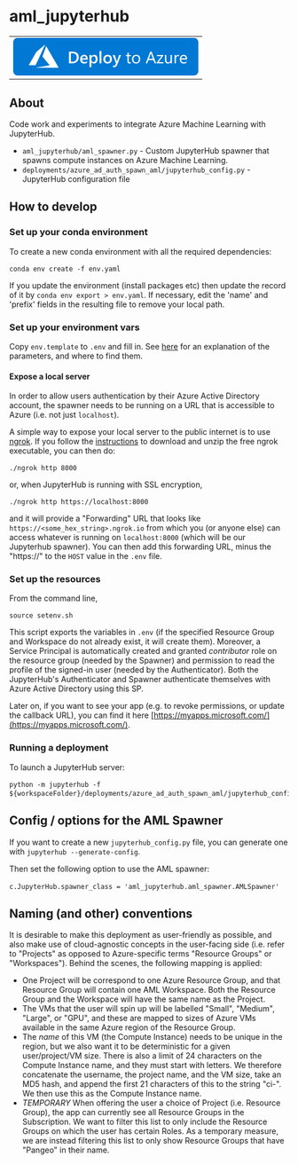# aml_jupyterhub

<table style="width:auto; margin-left:auto; margin-right:auto;">
 <tr>
 <td align='center' width='100%'>
 <a href="https://portal.azure.com/#create/Microsoft.Template/uri/https%3A%2F%2Fraw.githubusercontent.com%2Finformatics-lab%2Faml-jupyterhub%2Ffeature%2Fdeplot-to-azure-button%2Fazuredeploy.json" target="_blank">
 <img src="https://raw.githubusercontent.com/Azure/azure-quickstart-templates/master/1-CONTRIBUTION-GUIDE/images/deploytoazure.svg?sanitize=true"/>
 </td>
 </tr>
 </table>


## About

Code work and experiments to integrate Azure Machine Learning with JupyterHub.
* `aml_jupyterhub/aml_spawner.py` - Custom JupyterHub spawner that spawns compute instances on Azure Machine Learning.
* `deployments/azure_ad_auth_spawn_aml/jupyterhub_config.py` - JupyterHub configuration file

## How to develop

### Set up your conda environment
To create a new conda environment with all the required dependencies:
```
conda env create -f env.yaml
```
If you update the environment (install packages etc) then update the record of it by `conda env export > env.yaml`.
If necessary, edit the 'name' and 'prefix' fields in the resulting file to remove your local path.

### Set up your environment vars
Copy `env.template` to `.env` and fill in. See [here](environmentvars.md) for an explanation of the parameters, and where to find them.

#### Expose a local server
In order to allow users authentication by their Azure Active Directory account, the spawner needs to be running on a URL that is accessible to Azure (i.e. not just `localhost`).

A simple way to expose your local server to the public internet is to use [ngrok](https://ngrok.com/).  If you follow the [instructions](https://dashboard.ngrok.com/get-started/setup) to download and unzip the free ngrok executable, you can then do:
```
./ngrok http 8000
```
or, when JupyterHub is running with SSL encryption,
```
./ngrok http https://localhost:8000
```
and it will provide a "Forwarding" URL that looks like `https://<some_hex_string>.ngrok.io` from which you (or anyone else) can access whatever is running on `localhost:8000` (which will be our Jupyterhub spawner).
You can then add this forwarding URL, minus the "https://" to the `HOST` value in the `.env` file.

### Set up the resources
From the command line,
```
source setenv.sh
```
This script exports the variables in `.env` (if the specified Resource Group and Workspace do not already exist, it will create them). Moreover, a Service Principal is automatically created and granted *contributor* role on the resource group (needed by the Spawner) and permission to read the profile of the signed-in user (needed by the Authenticator). Both the JupyterHub's Authenticator and Spawner authenticate themselves with Azure Active Directory using this SP.

Later on, if you want to see your app (e.g. to revoke permissions, or update the callback URL), you can find it here [https://myapps.microsoft.com/](https://myapps.microsoft.com/).

### Running a deployment
To launch a JupyterHub server:
```
python -m jupyterhub -f ${workspaceFolder}/deployments/azure_ad_auth_spawn_aml/jupyterhub_config.py
```

## Config / options for the AML Spawner
If you want to create a new `jupyterhub_config.py` file, you can generate one with `jupyterhub --generate-config`.

Then set the following option to use the AML spawner:

`c.JupyterHub.spawner_class = 'aml_jupyterhub.aml_spawner.AMLSpawner'`


## Naming (and other) conventions

It is desirable to make this deployment as user-friendly as possible, and also make use of cloud-agnostic concepts in the user-facing side (i.e. refer to "Projects" as opposed to Azure-specific terms "Resource Groups" or "Workspaces").
Behind the scenes, the following mapping is applied:

 * One Project will be correspond to one Azure Resource Group, and that Resource Group will contain one AML Workspace.  Both the Resource Group and the Workspace will have the same name as the Project.
 * The VMs that the user will spin up will be labelled "Small", "Medium", "Large", or "GPU", and these are mapped to sizes of Azure VMs available in the same Azure region of the Resource Group.
 * The *name* of this VM (the Compute Instance) needs to be unique in the region, but we also want it to be deterministic for a given user/project/VM size.  There is also a limit of 24 characters on the Compute Instance name, and they must start with letters.  We therefore concatenate the username, the project name, and the VM size, take an MD5 hash, and append the first 21 characters of this to the string "ci-".  We then use this as the Compute Instance name.
 * *TEMPORARY* When offering the user a choice of Project (i.e. Resource Group), the app can currently see all Resource Groups in the Subscription.   We want to filter this list to only include the Resource Groups on which the user has certain Roles.   As a temporary measure, we are instead filtering this list to only show Resource Groups that have "Pangeo" in their name.